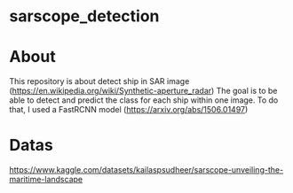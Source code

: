 # sarscope_detection


# About

This repository is about detect ship in SAR image (https://en.wikipedia.org/wiki/Synthetic-aperture_radar)
The goal is to be able to detect and predict the class for each ship within one image. To do that, I used a FastRCNN model (https://arxiv.org/abs/1506.01497)

# Datas
https://www.kaggle.com/datasets/kailaspsudheer/sarscope-unveiling-the-maritime-landscape